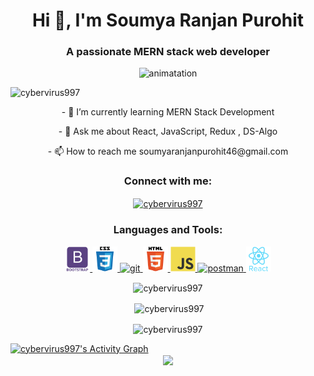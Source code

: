 <!-- ![alt text](https://i.ibb.co/tcb7jST/Hello-i-m-Soumya-A-fullstack-developer.png) -->
<!-- ### Hello! i'm a fullstack developer

- 🌱 I love writing JavaScript, and building fun experiments/projects on React.js 
- 🌱 I’m currently learning MERN stack

- 📫 How to reach me soumyaranjanpurohit46@gmail.com.



![cybervirus997's GitHub stats](https://github-readme-stats.vercel.app/api?username=cybervirus997&count_private=true&show_icons=true&theme=synthwave)


<a href="">
  <img align="center" src="https://github-readme-stats.vercel.app/api/top-langs/?username=cybervirus997&layout=compact&repo=github-readme-stats" />
</a> -->


<h1 align = "center"> Hi 👋, I'm Soumya Ranjan Purohit </h1>
<h3 align = "center"> A passionate MERN stack web developer </h3>

<div align="center">
  <img src="https://user-images.githubusercontent.com/72969348/136061930-9fa27e6d-1f2f-4f0e-a509-7d2858506ffc.jpg" width="30%"src="" alt="animatation" />
</div>
<p align="left"> <img src="https://komarev.com/ghpvc/?username=cybervirus997&label=Profile%20views&color=0e75b6&style=flat" alt="cybervirus997" /> </p>

<div align="center">
   <p>  - 🌱 I’m currently learning MERN Stack Development</p>
   <p> - 💬 Ask me about React, JavaScript, Redux , DS-Algo</p>
   <p> - 📫 How to reach me soumyaranjanpurohit46@gmail.com</p>




</div>

<h3 align="center">Connect with me:</h3>
<p align="center">
<a href="https://www.linkedin.com/in/soumya-ranjan-purohit-90a3a194/" target="blank"><img align="center" src="https://raw.githubusercontent.com/rahuldkjain/github-profile-readme-generator/master/src/images/icons/Social/linked-in-alt.svg" alt="cybervirus997" height="30" width="40" /></a>

</p>

<h3 align="center">Languages and Tools:</h3>
<p align="center"> <a href="https://getbootstrap.com" target="_blank"> <img src="https://raw.githubusercontent.com/devicons/devicon/master/icons/bootstrap/bootstrap-plain-wordmark.svg" alt="bootstrap" width="40" height="40"/> </a> <a href="https://www.w3schools.com/css/" target="_blank"> <img src="https://raw.githubusercontent.com/devicons/devicon/master/icons/css3/css3-original-wordmark.svg" alt="css3" width="40" height="40"/> </a> <a href="https://git-scm.com/" target="_blank"> <img src="https://www.vectorlogo.zone/logos/git-scm/git-scm-icon.svg" alt="git" width="40" height="40"/> </a> <a href="https://www.w3.org/html/" target="_blank"> <img src="https://raw.githubusercontent.com/devicons/devicon/master/icons/html5/html5-original-wordmark.svg" alt="html5" width="40" height="40"/> </a> <a href="https://developer.mozilla.org/en-US/docs/Web/JavaScript" target="_blank"> <img src="https://raw.githubusercontent.com/devicons/devicon/master/icons/javascript/javascript-original.svg" alt="javascript" width="40" height="40"/> </a> <a href="https://postman.com" target="_blank"> <img src="https://www.vectorlogo.zone/logos/getpostman/getpostman-icon.svg" alt="postman" width="40" height="40"/> </a> <a href="https://reactjs.org/" target="_blank"> <img src="https://raw.githubusercontent.com/devicons/devicon/master/icons/react/react-original-wordmark.svg" alt="react" width="40" height="40"/> </a> </p>



<div align="center">
  <p><img align="center"src="https://github-readme-stats.vercel.app/api/top-langs?username=cybervirus997&theme=synthwave" alt="cybervirus997" /></p>

<p>&nbsp;<img align="center" src="https://github-readme-stats.vercel.app/api?username=cybervirus997&theme=synthwave" alt="cybervirus997" /></p>

<p><img align="center" src="https://github-readme-streak-stats.herokuapp.com/?user=cybervirus997&theme=synthwave" alt="cybervirus997" /></p>
</div>
<a href="https://github.com/cybervirus997/github-readme-activity-graph"><img alt="cybervirus997's Activity Graph" src="https://activity-graph.herokuapp.com/graph?username=cybervirus997&bg_color=1F222E&color=F8D866&line=F85D7F&point=FFFFFF&hide_border=true" /></a>

<div align="center">
  <img align="center" src="https://github-readme-stats.vercel.app/api/wakatime?username=willianrod&repo=github-readme-stats" />
</div>

